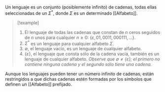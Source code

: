 Un lenguaje es un conjunto (posiblemente infinito) de cadenas, todas ellas seleccionadas de un $\Sigma^\ast$, donde $\Sigma$ es un determinado [[Alfabeto]].

>[!example] 
>1. El lenguaje de todas las cadenas que constan de $n$ ceros seguidos de $n$ unos para cualquier $n \ge 0$: $\{\varepsilon,01,0011,000111,...\}$.
>2. $\Sigma^\ast$ es un lenguaje para cualquier alfabeto $\Sigma$.
>3. $\emptyset$, el lenguaje vacío, es un lenguaje de cualquier alfabeto.
>4. $\{\varepsilon \}$, el lenguaje que consta sólo de la cadena vacía, también es un lenguaje de cualquier alfabeto. *Observe que $\emptyset \neq \{\varepsilon\}$; el primero no contiene ninguna cadena y el segundo sólo tiene una cadena.*

Aunque los lenguajes pueden tener un número infinito de cadenas, están restringidos a que dichas cadenas estén formadas por los símbolos que definen un [[Alfabeto]] prefijado.
